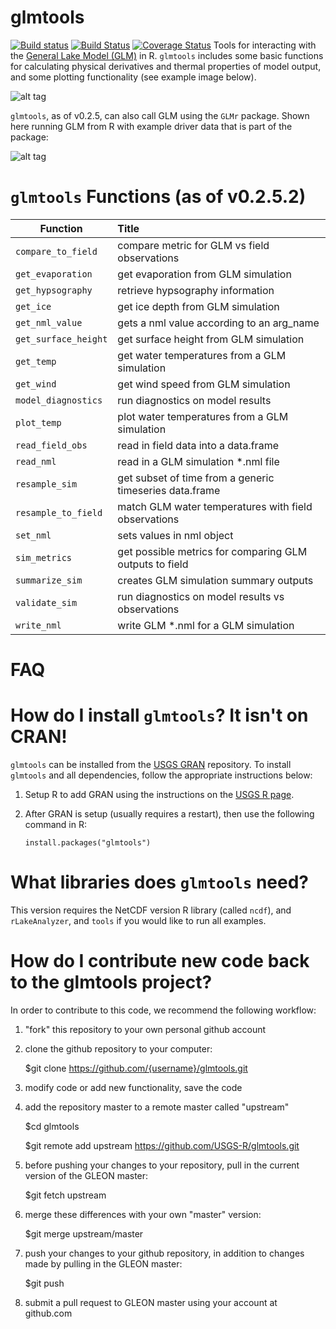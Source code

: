 glmtools
=====
[![Build status](https://ci.appveyor.com/api/projects/status/j5mscylmkssa0esf)](https://ci.appveyor.com/project/jread-usgs/glmtools) 
[![Build Status](https://travis-ci.org/USGS-R/glmtools.svg)](https://travis-ci.org/USGS-R/glmtools)
[![Coverage Status](https://img.shields.io/coveralls/USGS-R/glmtools.svg)](https://coveralls.io/r/USGS-R/glmtools)
Tools for interacting with the [General Lake Model (GLM)](http://aed.see.uwa.edu.au/research/models/GLM/ "General Lake Model's website") in R. `glmtools` includes some basic functions for calculating physical derivatives and thermal properties of model output, and some plotting functionality (see example image below). 


![alt tag](http://github.gleon.io/images/test_figure.png)

`glmtools`, as of v0.2.5, can also call GLM using the `GLMr` package. Shown here running GLM from R with example driver data that is part of the package:

![alt tag](http://github.gleon.io/images/glm-r.png)

`glmtools` Functions (as of v0.2.5.2)
=====
| Function       | Title           |
| ------------- |:-------------|
| `compare_to_field` | compare metric for GLM vs field observations |
| `get_evaporation`  | get evaporation from GLM simulation |
| `get_hypsography` | retrieve hypsography information |
| `get_ice` | get ice depth from GLM simulation |
| `get_nml_value` | gets a nml value according to an arg_name |
| `get_surface_height` | get surface height from GLM simulation |
| `get_temp` | get water temperatures from a GLM simulation |
| `get_wind` | get wind speed from GLM simulation |
| `model_diagnostics` | run diagnostics on model results |
| `plot_temp` | plot water temperatures from a GLM simulation |
| `read_field_obs` | read in field data into a data.frame |
| `read_nml` | read in a GLM simulation *.nml file |
| `resample_sim` | get subset of time from a generic timeseries data.frame |
| `resample_to_field` | match GLM water temperatures with field observations |
| `set_nml` | sets values in nml object |
| `sim_metrics` | get possible metrics for comparing GLM outputs to field |
| `summarize_sim` | creates GLM simulation summary outputs |
| `validate_sim` | run diagnostics on model results vs observations |
| `write_nml` | write GLM *.nml for a GLM simulation |

FAQ
=====

How do I install `glmtools`? It isn't on CRAN!
===
`glmtools` can be installed from the [USGS GRAN](http://owi.usgs.gov/R/gran.html) repository. To install `glmtools` and all dependencies, follow the appropriate instructions below:

1. Setup R to add GRAN using the instructions on the [USGS R page](http://owi.usgs.gov/R/gran.html).

2. After GRAN is setup (usually requires a restart), then use the following command in R:

    `install.packages("glmtools")`
        
What libraries does `glmtools` need?
===
This version requires the NetCDF version R library (called `ncdf`), and `rLakeAnalyzer`, and `tools` if you would like to run all examples. 

How do I contribute new code back to the glmtools project?
===

In order to contribute to this code, we recommend the following workflow: 

1) "fork" this repository to your own personal github account

2) clone the github repository to your computer:

	$git clone https://github.com/{username}/glmtools.git

3) modify code or add new functionality, save the code

4) add the repository master to a remote master called "upstream"

	$cd glmtools

	$git remote add upstream https://github.com/USGS-R/glmtools.git

5) before pushing your changes to your repository, pull in the current version of the GLEON master:

	$git fetch upstream

6) merge these differences with your own "master" version:

	$git merge upstream/master

7) push your changes to your github repository, in addition to changes made by pulling in the GLEON master:

	$git push

8) submit a pull request to GLEON master using your account at github.com

